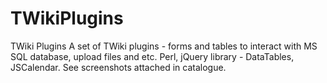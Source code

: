 # TWikiPlugins
TWiki Plugins
A set of TWiki plugins - forms and tables to interact with MS SQL database, upload files and etc.  Perl, jQuery library - DataTables, JSCalendar. See screenshots attached in catalogue.

